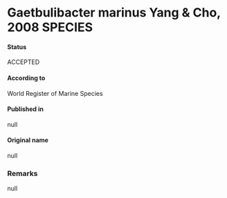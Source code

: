 Gaetbulibacter marinus Yang & Cho, 2008 SPECIES
=======

#### Status
ACCEPTED

#### According to
World Register of Marine Species

#### Published in
null

#### Original name
null

### Remarks
null